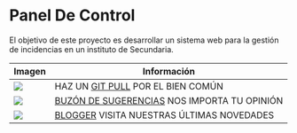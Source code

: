 # Panel De Control

El objetivo de este proyecto es desarrollar un sistema web para la gestión de incidencias en un instituto de Secundaria.

| Imagen | Información |
| ------ | -------- |
| ![](http://findicons.com/files/icons/584/the_last_order_plus/128/alarm.png) | HAZ UN [GIT PULL](https://github.com/profeIAP/panelDeControl/wiki#actualizaci%C3%B3n) POR EL BIEN COMÚN |
| ![](http://findicons.com/files/icons/2209/beos/128/beos_mailbox.png) | [BUZÓN DE SUGERENCIAS](https://docs.google.com/spreadsheets/d/1GWBdArQ-0j-Db2zIGtvORs9uhucbrG9X1V1fWlzMtlo/edit#gid=0) NOS IMPORTA TU OPINIÓN |
| ![](http://findicons.com/files/icons/1066/orb/96/blogger.png) | [BLOGGER](http://semillerodeempresas.blogspot.com.es/) VISITA NUESTRAS ÚLTIMAS NOVEDADES |

